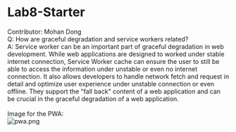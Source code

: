 # Lab8-Starter

Contributor: Mohan Dong \
Q: How are graceful degradation and service workers related?\
A: Service worker can be an important part of graceful degradation in web development. While web applications are designed to worked under stable internet connection, Service Worker cache can ensure the user to still be able to access the information under unstable or even no internet connection. It also allows developers to handle network fetch and request in detail and optimize user experience under unstable connection or even offline. They support the "fall back" content of a web application and can be crucial in the graceful degradation of a web application.\
\
Image for the PWA:\
![pwa.png](.assets/images/pwa.png)